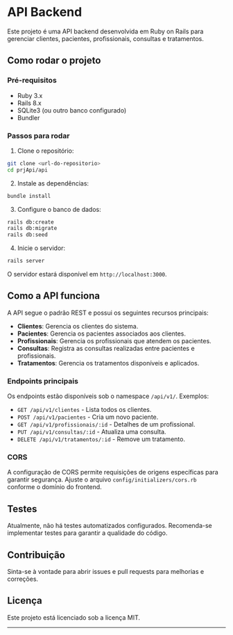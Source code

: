 # API Backend

Este projeto é uma API backend desenvolvida em Ruby on Rails para gerenciar clientes, pacientes, profissionais, consultas e tratamentos.

## Como rodar o projeto

### Pré-requisitos

- Ruby 3.x
- Rails 8.x
- SQLite3 (ou outro banco configurado)
- Bundler

### Passos para rodar

1. Clone o repositório:

```bash
git clone <url-do-repositorio>
cd prjApi/api
```

2. Instale as dependências:

```bash
bundle install
```

3. Configure o banco de dados:

```bash
rails db:create
rails db:migrate
rails db:seed
```

4. Inicie o servidor:

```bash
rails server
```

O servidor estará disponível em `http://localhost:3000`.

## Como a API funciona

A API segue o padrão REST e possui os seguintes recursos principais:

- **Clientes**: Gerencia os clientes do sistema.
- **Pacientes**: Gerencia os pacientes associados aos clientes.
- **Profissionais**: Gerencia os profissionais que atendem os pacientes.
- **Consultas**: Registra as consultas realizadas entre pacientes e profissionais.
- **Tratamentos**: Gerencia os tratamentos disponíveis e aplicados.

### Endpoints principais

Os endpoints estão disponíveis sob o namespace `/api/v1/`. Exemplos:

- `GET /api/v1/clientes` - Lista todos os clientes.
- `POST /api/v1/pacientes` - Cria um novo paciente.
- `GET /api/v1/profissionais/:id` - Detalhes de um profissional.
- `PUT /api/v1/consultas/:id` - Atualiza uma consulta.
- `DELETE /api/v1/tratamentos/:id` - Remove um tratamento.

### CORS

A configuração de CORS permite requisições de origens específicas para garantir segurança. Ajuste o arquivo `config/initializers/cors.rb` conforme o domínio do frontend.

## Testes

Atualmente, não há testes automatizados configurados. Recomenda-se implementar testes para garantir a qualidade do código.

## Contribuição

Sinta-se à vontade para abrir issues e pull requests para melhorias e correções.

## Licença

Este projeto está licenciado sob a licença MIT.

---
